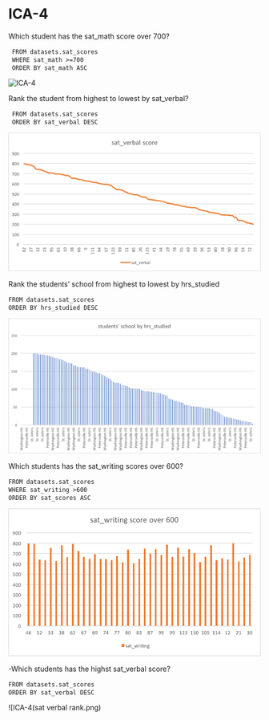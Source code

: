 # ICA-4
Which student has the sat_math score over 700?
```SELECT sat_math, student_id
 FROM datasets.sat_scores
 WHERE sat_math >=700
 ORDER BY sat_math ASC
```
![ICA-4](sat_math_over_700.png)

Rank the student from highest to lowest by sat_verbal?
```SELECT sat_verbal, student_id
 FROM datasets.sat_scores
 ORDER BY sat_verbal DESC
```
![ICA-4](sat_verbal.png)

Rank the students’ school from highest to lowest by hrs_studied
```SELECT school, hrs_studied
FROM datasets.sat_scores 
ORDER BY hrs_studied DESC
```
![ICA-4](hrs_studied.png)

Which students has the sat_writing scores over 600?
```SELECT student_id, sat_writing 
FROM datasets.sat_scores
WHERE sat_writing >600
ORDER BY sat_scores ASC 
```
![ICA-4](sat_writing.png)

-Which students has the highst sat_verbal score?
```SELECT student_id, sat_verbal
FROM datasets.sat_scores
ORDER BY sat_verbal DESC
```
![ICA-4(sat verbal rank.png)
